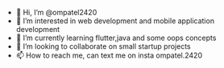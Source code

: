 - 👋 Hi, I’m @ompatel2420
- 👀 I’m interested in web development and mobile application development
- 🌱 I’m currently learning flutter,java and some oops concepts
- 💞️ I’m looking to collaborate on small startup projects
- 📫 How to reach me, can text me on insta ompatel.2420

<!---
ompatel2420/ompatel2420 is a ✨ special ✨ repository because its `README.md` (this file) appears on your GitHub profile.
You can click the Preview link to take a look at your changes.
--->
